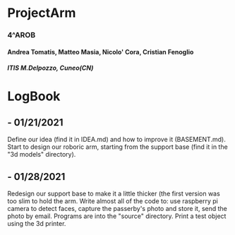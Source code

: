 # ProjectArm
### 4^AROB
#### Andrea Tomatis, Matteo Masia, Nicolo' Cora, Cristian Fenoglio
##### ITIS M.Delpozzo, Cuneo(CN)


# LogBook

## - **01/21/2021**
Define our idea (find it in IDEA.md) and how to improve it (BASEMENT.md).
Start to design our roboric arm, starting from the support base (find it in the "3d models" directory).

## - **01/28/2021**
Redesign our support base to make it a little thicker (the first version was too slim to hold the arm.
Write almost all of the code to: use raspberry pi camera to detect faces, capture the passerby's photo and store it, send the photo by email.
Programs are into the "source" directory.
Print a test object using the 3d printer.

